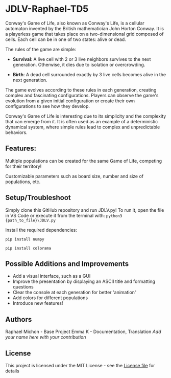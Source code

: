 # JDLV-Raphael-TD5
Conway's Game of Life, also known as Conway's Life, is a cellular automaton invented by the British mathematician John Horton Conway. It is a playerless game that takes place on a two-dimensional grid composed of cells. Each cell can be in one of two states: alive or dead.

The rules of the game are simple:

- **Survival**: A live cell with 2 or 3 live neighbors survives to the next generation. Otherwise, it dies due to isolation or overcrowding.

- **Birth**: A dead cell surrounded exactly by 3 live cells becomes alive in the next generation.

The game evolves according to these rules in each generation, creating complex and fascinating configurations. Players can observe the game's evolution from a given initial configuration or create their own configurations to see how they develop.

Conway's Game of Life is interesting due to its simplicity and the complexity that can emerge from it. It is often used as an example of a deterministic dynamical system, where simple rules lead to complex and unpredictable behaviors.

## Features:
Multiple populations can be created for the same Game of Life, competing for their territory!

Customizable parameters such as board size, number and size of populations, etc.

## Setup/Troubleshoot
Simply clone this GitHub repository and run JDLV.py! To run it, open the file in VS Code or execute it from the terminal with:
`python3 {path_to_file}\JDLV.py`

Install the required dependencies:
```
pip install numpy
```
```
pip install colorama
```

## Possible Additions and Improvements
- Add a visual interface, such as a GUI
- Improve the presentation by displaying an ASCII title and formatting questions
- Clear the console at each generation for better 'animation'
- Add colors for different populations
- Introduce new features!

## Authors
Raphael Michon - Base Project
Emma K - Documentation, Translation
*Add your name here with your contribution*

## License
This project is licensed under the MIT License - see the [License file](LICENSE) for details
